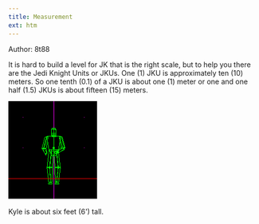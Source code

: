 ```yaml
---
title: Measurement
ext: htm
---
```


Author: 8t88

It is hard to build a level for JK that is the right scale, but to help
you there are the Jedi Knight Units or JKUs. One (1) JKU is
approximately ten (10) meters. So one tenth (0.1) of a JKU is about one
(1) meter or one and one half (1.5) JKUs is about fifteen (15) meters.

![](images/measure.gif)  
  
Kyle is about six feet (6') tall.

